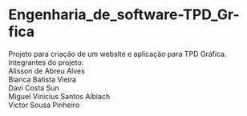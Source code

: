 # Engenharia_de_software-TPD_Gr-fica
Projeto para criação de um website e aplicação para TPD Gráfica. <br>
Integrantes do projeto: <br>
Alisson de Abreu Alves <br>
Bianca Batista Vieira	<br>
Davi Costa Sun <br>
Miguel Vinicius Santos Albiach <br>
Victor Sousa Pinheiro
